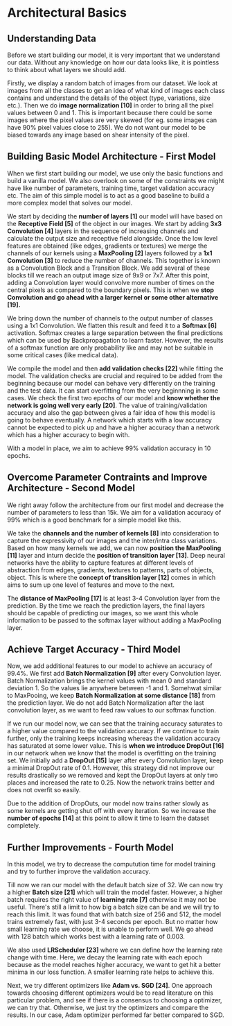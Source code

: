 # Architectural Basics

## Understanding Data

Before we start  building our model, it is very important that we understand our data. Without any knowledge on how our data looks like, it is pointless to think about what layers we should add. 

Firstly, we display a random batch of images from our dataset. We look at images from all the classes to get an idea of what kind of images each class contains and understand the details of the object (type, variations, size etc.). Then we do **image normalization [10]** in order to bring all the pixel values between 0 and 1. This is important because there could be some images where the pixel values are very skewed (for eg. some images can have 90% pixel values close to 255). We do not want our model to be biased towards any image based on shear intensity of the pixel.

## Building Basic Model Architecture - First Model

When we first start building our model, we use only the basic functions and build a vanilla model. We also overlook on some of the constraints we might have like number of parameters, training time, target validation accuracy etc. The aim of this simple model is to act as a good baseline to build a more complex model that solves our model.

We start by deciding the **number of layers [1]** our model will have based on the **Receptive Field [5]** of the object in our images. We start by adding **3x3 Convolution [4]** layers in the sequence of increasing channels and calculate the output size and receptive field alongside. Once the low level features are obtained (like edges, gradients or textures) we merge the channels of our kernels using a  **MaxPooling [2]** layers followed by a **1x1 Convolution [3]** to reduce the number of channels. This together is known as a Convolution Block and a Transition Block. We add several of these blocks till we reach an output image size of 9x9 or 7x7. After this point, adding a Convolution layer would convolve more number of times on the central pixels as compared to the boundary pixels. This is when we **stop Convolution and go ahead with a larger kernel or some other alternative [19].** 

We bring down the number of channels to the output number of classes using a 1x1 Convolution. We flatten this result and feed it to a **Softmax [6]** activation. Softmax creates a large separation between the final predictions which can be used by Backpropagation to learn faster. However, the results of a softmax function are only probability like and may not be suitable in some critical cases (like medical data). 

We compile the model and then **add validation checks [22]** while fitting the model. The validation checks are crucial and required to be added from the beginning because our model can behave very differently on the training and the test data. It can start overfitting from the very beginnning in some cases. We check the first two epochs of our model and **know whether the network is going well very early [20]**. The value of training/validation accuracy and also the gap between gives a fair idea of how this model is going to behave eventually. A network which starts with a low accuracy cannot be expected to pick up and have a higher accuracy than a network which has a higher accuracy to begin with.

With a model in place, we aim to achieve 99% validation accuracy in 10 epochs.

## Overcome Parameter Contraints and Improve Architecture - Second Model

We right away follow the architecture from our first model and decrease the number of parameters to less than 15k. We aim for a validation accuracy of 99% which is a good benchmark for a simple model like this.

We take the **channels and the number of kernels [8]** into consideration to capture the expressivity of our images and the inter/intra class variations. Based on how many kernels we add, we can now **position the MaxPooling [11]** layer and inturn decide the **position of transition layer [13]**. Deep neural networks have the ability to capture features at different levels of abstraction from edges, gradients, textures to patterns, parts of objects, object. This is where the **concept of transition layer [12]** comes in which aims to sum up one level of features and move to the next. 

The **distance of MaxPooling [17]** is at least 3-4 Convolution layer from the prediction. By the time we reach the prediction layers, the final layers should be capable of predicting our images, so we want this whole information to be passed to the softmax layer without adding a MaxPooling layer.

## Achieve Target Accuracy - Third Model

Now, we add additional features to our model to achieve an accuracy of 99.4%. We first add **Batch Normalization [9]** after every Convolution layer. Batch Normalization brings the kernel values with mean 0 and standard deviation 1. So the values lie anywhere between -1 and 1. Somehwat similar to MaxPooing, we keep **Batch Normalization at some distance [18]** from the prediction layer. We do not add Batch Normalization after the last convolution layer, as we want to feed raw values to our softmax function. 

If we run our model now, we can see that the training accuracy saturates to a higher value compared to the validation accuracy. If we continue to train further, only the training keeps increasing whereas the validation accuracy has saturated at some lower value. This is **when we introduce DropOut [16]** in our network when we know that the model is overfitting on the training set. We initially add a **DropOut [15]** layer after every Convolution layer, keep a minimal DropOut rate of 0.1. However, this strategy did not improve our results drastically so we removed and kept the DropOut layers at only two places and increased the rate to 0.25. Now the network trains better and does not overfit so easily.

Due to the addition of DropOuts, our model now trains rather slowly as some kernels are getting shut off with every iteration. So we increase the **number of epochs [14]** at this point to allow it time to learn the dataset completely.

## Further Improvements - Fourth Model

In this model, we try to decrease the computution time for model training and try to further improve the validation accuracy. 

Till now we ran our model with the default batch size of 32. We can now try a higher **Batch size [21]** which  will train the model faster. However, a higher batch requires the right value of **learning rate [7]** otherwise it may not be useful. There's still a limit to how big a batch size can be and we will try to reach this limit. It was found that with batch size of 256 and 512, the model trains extremely fast, with just 3-4 seconds per epoch. But no matter how small learning rate we choose, it is unable to perform well. We go ahead with 128 batch which works best with a learning rate of 0.003.

We also used **LRScheduler [23]** where we can define how the learning rate change with time. Here, we decay the learning rate with each epoch because as the model reaches higher accuracy, we want to get hit a better minima in our loss function. A smaller learning rate helps to achieve this.

Next, we try different optimizers like **Adam vs. SGD [24]**. One approach towards choosing different optimizers would be to read literature on this particular problem, and see if there is a consensus to choosing a optimizer, we can try that. Otherwise, we just try the optimizers and compare the results. In our case, Adam optimizer performed far better compared to SGD.

